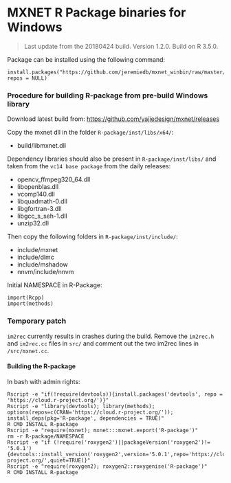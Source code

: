 # MXNET R Package binaries for Windows

> Last update from the 20180424 build. Version 1.2.0. Build on R 3.5.0.

Package can be installed using the following command: 

```
install.packages("https://github.com/jeremiedb/mxnet_winbin/raw/master/mxnet.zip", repos = NULL)
```

### Procedure for building R-package from pre-build Windows library

Download latest build from: https://github.com/yajiedesign/mxnet/releases

Copy the mxnet dll in the folder `R-package/inst/libs/x64/`:     

- build/libmxnet.dll

Dependency libraries should also be present in `R-package/inst/libs/` and taken from the `vc14 base package` from the daily releases:  

- opencv_ffmpeg320_64.dll  
- libopenblas.dll  
- vcomp140.dll  
- libquadmath-0.dll  
- libgfortran-3.dll  
- libgcc_s_seh-1.dll  
- unzip32.dll

Then copy the following folders in `R-package/inst/include/`:  

- include/mxnet  
- include/dlmc  
- include/mshadow  
- nnvm/include/nnvm

Initial NAMESPACE in R-Package:  

```
import(Rcpp)  
import(methods)
```

### Temporary patch

`im2rec` currently results in crashes during the build. 
Remove the `im2rec.h` and `im2rec.cc` files in `src/` and comment out the two im2rec lines in `/src/mxnet.cc`. 

#### Building the R-package

In bash with admin rights: 

```
Rscript -e "if(!require(devtools)){install.packages('devtools', repo = 'https://cloud.r-project.org/')}"
Rscript -e "library(devtools); library(methods); options(repos=c(CRAN='https://cloud.r-project.org/')); install_deps(pkg='R-package', dependencies = TRUE)"
R CMD INSTALL R-package
Rscript -e "require(mxnet); mxnet:::mxnet.export('R-package')"
rm -r R-package/NAMESPACE
Rscript -e "if (!require('roxygen2')||packageVersion('roxygen2')!= '5.0.1'){devtools::install_version('roxygen2',version='5.0.1',repo='https://cloud.r-project.org/',quiet=TRUE)}"
Rscript -e "require(roxygen2); roxygen2::roxygenise('R-package')"
R CMD INSTALL R-package
```
